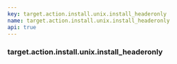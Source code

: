```yaml
---
key: target.action.install.unix.install_headeronly
name: target.action.install.unix.install_headeronly
api: true
---
```


### target.action.install.unix.install_headeronly
